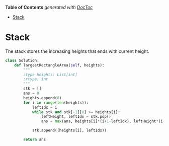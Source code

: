 <!-- START doctoc generated TOC please keep comment here to allow auto update -->
<!-- DON'T EDIT THIS SECTION, INSTEAD RE-RUN doctoc TO UPDATE -->
**Table of Contents**  *generated with [DocToc](https://github.com/thlorenz/doctoc)*

- [Stack](#stack)

<!-- END doctoc generated TOC please keep comment here to allow auto update -->

# Stack

The stack stores the increasing heights that ends with current height.

```python
class Solution:
    def largestRectangleArea(self, heights):
        """
        :type heights: List[int]
        :rtype: int
        """
        stk = []
        ans = 0
        heights.append(0)
        for i in range(len(heights)):
            leftIdx = i
            while stk and stk[-1][0] >= heights[i]:
                leftHeight, leftIdx = stk.pop()
                ans = max(ans, heights[i]*(i+1-leftIdx), leftHeight*(i-leftIdx))

            stk.append((heights[i], leftIdx))

        return ans
```
